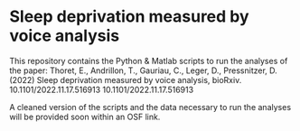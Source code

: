 # Sleep deprivation measured by voice analysis

This repository contains the Python & Matlab scripts to run the analyses of the paper: Thoret, E., Andrillon, T., Gauriau, C., Leger, D., Pressnitzer, D. (2022) Sleep deprivation measured by voice analysis, bioRxiv. 10.1101/2022.11.17.516913 10.1101/2022.11.17.516913

A cleaned version of the scripts and the data necessary to run the analyses will be provided soon within an OSF link.
